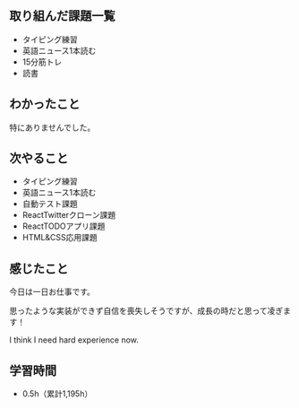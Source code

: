 ## 取り組んだ課題一覧
- タイピング練習
- 英語ニュース1本読む
- 15分筋トレ
- 読書
## わかったこと
特にありませんでした。
## 次やること
- タイピング練習
- 英語ニュース1本読む
- 自動テスト課題
- ReactTwitterクローン課題
- ReactTODOアプリ課題
- HTML&CSS応用課題
## 感じたこと

今日は一日お仕事です。

思ったような実装ができず自信を喪失しそうですが、成長の時だと思って凌ぎます！

I think I need hard experience now.

## 学習時間
- 0.5h（累計1,195h）
